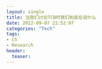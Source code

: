 ```yaml
---
layout: single
title: 当我们讨论TCB时我们到底在说什么
date: 2022-09-07 22:52:07
categories: "Tech"
tags:
- CS
- Research
header:
  teaser: 
---
```


 
